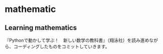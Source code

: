 # mathematic
## Learning mathematics

『Pythonで動かして学ぶ！　新しい数学の教科書』（翔泳社）を読み進めながら、コーディングしたものをコミットしていきます。
